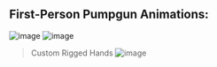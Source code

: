 ## First-Person Pumpgun Animations:
![image](https://github.com/user-attachments/assets/b328a883-93d6-4e96-8360-6e56b7ac3dba)
![image](https://github.com/user-attachments/assets/7770a738-b995-489d-b60e-3fa23b58f486)
> Custom Rigged Hands
> ![image](https://github.com/user-attachments/assets/a23547da-a5ce-4af9-8694-742e50e400d6)

